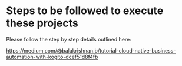 # Steps to be followed to execute these projects

Please follow the step by step details outlined here:

https://medium.com/@balakrishnan.b/tutorial-cloud-native-business-automation-with-kogito-dcef51d8f4fb
